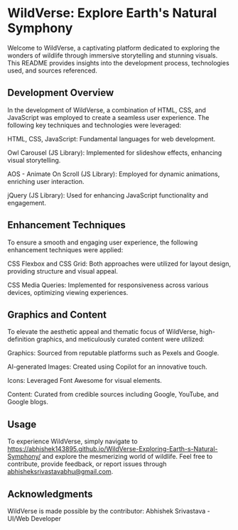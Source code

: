 # WildVerse: Explore Earth's Natural Symphony
Welcome to  WildVerse, a captivating platform dedicated to exploring the wonders of wildlife through immersive storytelling and stunning visuals. This README provides insights into the development process, technologies used, and sources referenced.

## Development Overview
In the development of WildVerse, a combination of HTML, CSS, and JavaScript was employed to create a seamless user experience. The following key techniques and technologies were leveraged:


HTML, CSS, JavaScript: Fundamental languages for web development.

Owl Carousel (JS Library): Implemented for slideshow effects, enhancing visual storytelling.

AOS - Animate On Scroll (JS Library): Employed for dynamic animations, enriching user interaction.

jQuery (JS Library): Used for enhancing JavaScript functionality and engagement.

## Enhancement Techniques
To ensure a smooth and engaging user experience, the following enhancement techniques were applied:


CSS Flexbox and CSS Grid: Both approaches were utilized for layout design, providing structure and visual appeal.

CSS Media Queries: Implemented for responsiveness across various devices, optimizing viewing experiences.

## Graphics and Content
To elevate the aesthetic appeal and thematic focus of WildVerse, high-definition graphics, and meticulously curated content were utilized:

Graphics: Sourced from reputable platforms such as Pexels and Google.

AI-generated Images: Created using Copilot for an innovative touch.

Icons: Leveraged Font Awesome for visual elements.

Content: Curated from credible sources including Google, YouTube, and Google blogs.

## Usage
To experience WildVerse, simply navigate to https://abhishek143895.github.io/WildVerse-Exploring-Earth-s-Natural-Symphony/ and explore the mesmerizing world of wildlife. Feel free to contribute, provide feedback, or report issues through abhisheksrivastavabhu@gmail.com.

## Acknowledgments
WildVerse is made possible by the contributor: Abhishek Srivastava - UI/Web Developer
